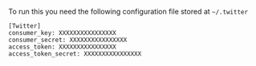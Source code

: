 To run this you need the following configuration file stored at `~/.twitter`

```
[Twitter]
consumer_key: XXXXXXXXXXXXXXXX
consumer_secret: XXXXXXXXXXXXXXXX
access_token: XXXXXXXXXXXXXXXX
access_token_secret: XXXXXXXXXXXXXXXX
```
